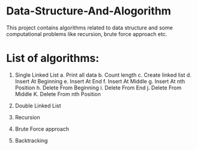 # Data-Structure-And-Alogorithm
This project contains algorithms related to data structure and some computational problems like recursion, brute force approach etc.
# List of algorithms:
1. Single Linked List
  a. Print all data
  b. Count length
  c. Create linked list
  d. Insert At Beginning
  e. Insert At End
  f. Insert At Middle
  g. Insert At nth Position
  h. Delete From Beginning
  i. Delete From End
  j. Delete From Middle
  K. Delete From nth Position
  
2. Double Linked List
3. Recursion
4. Brute Force approach
5. Backtracking

